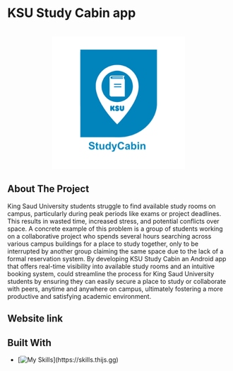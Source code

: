 
#  KSU Study Cabin app
<!-- PROJECT LOGO -->
<br />
<div align="center">
  
  <a href="https://github.com/Salsheddi/KSU Study Cabin app">
    <img src="/img/Picture1.png" alt="Logo" width="300" height="300">
  </a>

</div>

<!-- introduction -->
## About The Project

King Saud University students struggle to find available study rooms on campus, particularly during peak periods like exams or project deadlines. This results in wasted time, increased stress, and potential conflicts over space. A concrete example of this problem is a group of students working on a collaborative project who spends several hours searching across various campus buildings for a place to study together, only to be interrupted by another group claiming the same space due to the lack of a formal reservation system.
By developing KSU Study Cabin an Android app that offers real-time visibility into available study rooms and an intuitive booking system, could streamline the process for King Saud University students by ensuring they can easily secure a place to study or collaborate with peers, anytime and anywhere on campus, ultimately fostering a more productive and satisfying academic environment.


## Website link


<!-- technology -->
## Built With

* [![My Skills](https://skills.thijs.gg/icons?i=,androidstudio,html,css,js,java,)](https://skills.thijs.gg)

